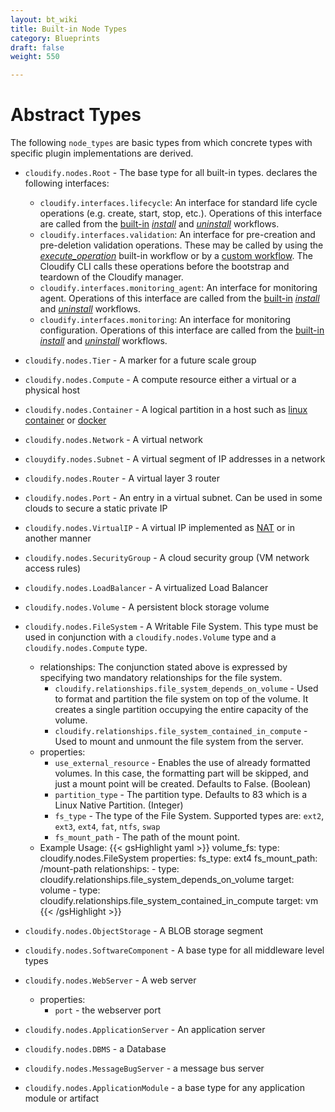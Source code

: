```yaml
---
layout: bt_wiki
title: Built-in Node Types
category: Blueprints
draft: false
weight: 550

---
```


# Abstract Types
The following `node_types` are basic types from which concrete types with specific plugin implementations are derived.

* `cloudify.nodes.Root` - The base type for all built-in types. declares the following interfaces:

  - `cloudify.interfaces.lifecycle`: An interface for standard life cycle operations (e.g. create, start, stop, etc.). Operations of this interface are called from the [built-in](workflows-built-in.html) [*install*](workflows-built-in.html#the-install-worklow) and [*uninstall*](workflows-built-in.html#the-uninstall-worklow) workflows.
  - `cloudify.interfaces.validation`: An interface for pre-creation and pre-deletion validation operations. These may be called by using the [*execute_operation*](workflows-built-in.html#the-execute-operation-worklow) built-in workflow or by a [custom workflow](workflows-authoring.html). The Cloudify CLI calls these operations before the bootstrap and teardown of the Cloudify manager.
  - `cloudify.interfaces.monitoring_agent`: An interface for monitoring agent. Operations of this interface are called from the [built-in](workflows-built-in.html) [*install*](workflows-built-in.html#the-install-worklow) and [*uninstall*](workflows-built-in.html#the-uninstall-worklow) workflows.
  - `cloudify.interfaces.monitoring`: An interface for monitoring configuration. Operations of this interface are called from the [built-in](workflows-built-in.html) [*install*](workflows-built-in.html#the-install-worklow) and [*uninstall*](workflows-built-in.html#the-uninstall-worklow) workflows.

* `cloudify.nodes.Tier` - A marker for a future scale group

* `cloudify.nodes.Compute` - A compute resource either a virtual or a physical host


* `cloudify.nodes.Container` - A logical partition in a host such as [linux container](http://en.wikipedia.org/wiki/LXC) or [docker](https://www.docker.io/)

* `cloudify.nodes.Network` - A virtual network

* `clouydify.nodes.Subnet` - A virtual segment of IP addresses in a network

* `cloudify.nodes.Router` - A virtual layer 3 router

* `cloudify.nodes.Port` - An entry in a virtual subnet. Can be used in some clouds to secure a static private IP

* `cloudify.nodes.VirtualIP` - A virtual IP implemented as [NAT](http://en.wikipedia.org/wiki/Network_address_translation) or in another manner

* `cloudify.nodes.SecurityGroup` - A cloud security group (VM network access rules)

* `cloudify.nodes.LoadBalancer` - A virtualized Load Balancer

* `cloudify.nodes.Volume` - A persistent block storage volume

* `cloudify.nodes.FileSystem` - A Writable File System. This type must be used in conjunction with a `cloudify.nodes.Volume` type and a `cloudify.nodes.Compute` type.
    * relationships: The conjunction stated above is expressed by specifying two mandatory relationships for the file system.
        * `cloudify.relationships.file_system_depends_on_volume` - Used to format and partition the file system on top of the volume. It creates a single partition occupying the entire capacity of the volume.
        * `cloudify.relationships.file_system_contained_in_compute` - Used to mount and unmount the file system from the server.
    * properties:
        * `use_external_resource` - Enables the use of already formatted volumes. In this case, the formatting part will be skipped, and just a mount point will be created. Defaults to False. (Boolean)
        * `partition_type` - The partition type. Defaults to 83 which is a Linux Native Partition. (Integer)
        * `fs_type` - The type of the File System. Supported types are: `ext2`, `ext3`, `ext4`, `fat`, `ntfs`, `swap`
        * `fs_mount_path` - The path of the mount point.
    * Example Usage:
        {{< gsHighlight  yaml >}}
          volume_fs:
            type: cloudify.nodes.FileSystem
            properties:
              fs_type: ext4
              fs_mount_path: /mount-path
            relationships:
              - type: cloudify.relationships.file_system_depends_on_volume
                target: volume
              - type: cloudify.relationships.file_system_contained_in_compute
                target: vm
        {{< /gsHighlight >}}


* `cloudify.nodes.ObjectStorage` - A BLOB storage segment

* `cloudify.nodes.SoftwareComponent` - A base type for all middleware level types

* `cloudify.nodes.WebServer` - A web server
    * properties:
        * `port` - the webserver port

* `cloudify.nodes.ApplicationServer` - An application server

* `cloudify.nodes.DBMS` - a Database

* `cloudify.nodes.MessageBugServer` - a message bus server

* `cloudify.nodes.ApplicationModule` - a base type for any application module or artifact
